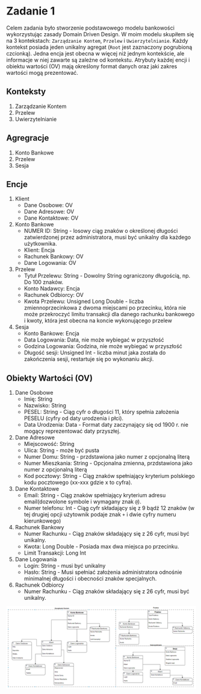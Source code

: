 # Zadanie 1

Celem zadania było stworzenie podstawowego modelu bankowości wykorzystując zasady Domain Driven Design. W moim modelu skupiłem się na 3 kontekstach: `Zarządzanie Kontem`, `Przelew` i `Uwierzytelnianie`. Każdy kontekst posiada jeden unikalny agregat (`Root` jest zaznaczony pogrubioną czcionką). Jedna encja jest obecna w więcej niż jednym kontekście, ale informacje w niej zawarte są zależne od kontekstu. Atrybuty każdej encji i obiektu wartości (OV) mają określony format danych oraz jaki zakres wartości mogą prezentować.

## Konteksty

1. Zarządzanie Kontem
2. Przelew
3. Uwierzytelnianie

## Agregracje

1. Konto Bankowe
2. Przelew
3. Sesja 

## Encje

1. Klient
    * Dane Osobowe: OV
    * Dane Adresowe: OV
    * Dane Kontaktowe: OV
2. Konto Bankowe
    * NUMER ID: String - losowy ciąg znaków o określonej długości zatwierdzonej przez administratora, musi być unikalny dla każdego użytkownika.
    * Klient: Encja
    * Rachunek Bankowy: OV
    * Dane Logowania: OV
3. Przelew
    * Tytuł Przelewu: String - Dowolny String ograniczony długością, np. Do 100 znaków.
    * Konto Nadawcy: Encja
    * Rachunek Odbiorcy: OV
    * Kwota Przelewu: Unsigned Long Double - liczba zmiennoprzecinkowa z dwoma miejscami po przecinku, która nie może przekroczyć limitu transakcji dla danego rachunku bankowego i kwoty, która jest obecna na koncie wykonującego przelew
4. Sesja
    * Konto Bankowe: Encja
    * Data Logowania: Data, nie może wybiegać w przyszłość
    * Godzina Logowania: Godzina, nie może wybiegać w przyszłość
    * Długość sesji: Unsigned Int - liczba minut jaka została do zakończenia sesji, restartuje się po wykonaniu akcji.

## Obiekty Wartości (OV)

1. Dane Osobowe
    * Imię: String
    * Nazwisko: String
    * PESEL: String - Ciąg cyfr o długości 11, który spełnia założenia PESELU (cyfry od daty urodzenia i płci).
    * Data Urodzenia: Data - Format daty zaczynający się od 1900 r. nie mogący reprezentować daty przyszłej.
2. Dane Adresowe
    * Miejscowość: String
    * Ulica: String - może być pusta
    * Numer Domu: String - przdstawiona jako numer z opcjonalną literą
    * Numer Mieszkania: String - Opcjonalna zmienna, przdstawiona jako numer z opcjonalną literą
    * Kod pocztowy: String - Ciąg znaków spełniający kryterium polskiego kodu pocztowego (xx-xxx gdzie x to cyfra).
3. Dane Kontaktowe
    * Email: String - Ciąg znaków spełniający kryterium adresu email(dozwolone symbole i wymagany znak `@`).
    * Numer telefonu: Int - Ciąg cyfr składający się z 9 bądź 12 znaków (w tej drugiej opcji użytownik podaje znak `+` i dwie cyfry numeru kierunkowego)
4. Rachunek Bankowy
    * Numer Rachunku - Ciąg znaków składający się z 26 cyfr, musi być unikalny.
    * Kwota: Long Double - Posiada max dwa miejsca po przecinku.
    * Limit Transakcji: Long Int 
5. Dane Logowania
    * Login: String - musi być unikalny
    * Hasło: String - Musi spełniać założenia administratora odnośnie minimalnej długości i obecności znaków specjalnych.
6. Rachunek Odbiorcy
    * Numer Rachunku - Ciąg znaków składający się z 26 cyfr, musi być unikalny.

![](.github/DDD_bank.png)